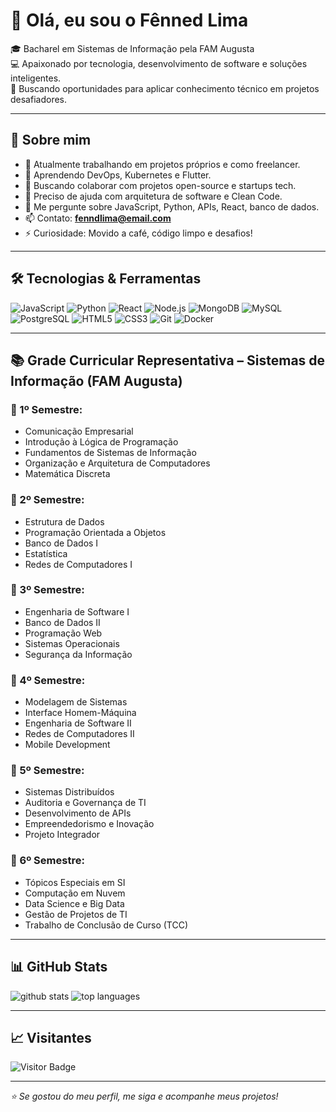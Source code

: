 # 👋 Olá, eu sou o Fênned Lima

🎓 Bacharel em Sistemas de Informação pela FAM Augusta  
💻 Apaixonado por tecnologia, desenvolvimento de software e soluções inteligentes.  
🚀 Buscando oportunidades para aplicar conhecimento técnico em projetos desafiadores.

---

## 📘 Sobre mim

- 🔭 Atualmente trabalhando em projetos próprios e como freelancer.
- 🌱 Aprendendo DevOps, Kubernetes e Flutter.
- 👯 Buscando colaborar com projetos open-source e startups tech.
- 🤔 Preciso de ajuda com arquitetura de software e Clean Code.
- 💬 Me pergunte sobre JavaScript, Python, APIs, React, banco de dados.
- 📫 Contato: **fenndlima@email.com**
- ⚡ Curiosidade: Movido a café, código limpo e desafios!

---

## 🛠️ Tecnologias & Ferramentas

![JavaScript](https://img.shields.io/badge/-JavaScript-black?style=flat-square&logo=javascript)
![Python](https://img.shields.io/badge/-Python-black?style=flat-square&logo=python)
![React](https://img.shields.io/badge/-React-black?style=flat-square&logo=react)
![Node.js](https://img.shields.io/badge/-Node.js-black?style=flat-square&logo=node.js)
![MongoDB](https://img.shields.io/badge/-MongoDB-black?style=flat-square&logo=mongodb)
![MySQL](https://img.shields.io/badge/-MySQL-black?style=flat-square&logo=mysql)
![PostgreSQL](https://img.shields.io/badge/-PostgreSQL-black?style=flat-square&logo=postgresql)
![HTML5](https://img.shields.io/badge/-HTML5-black?style=flat-square&logo=html5)
![CSS3](https://img.shields.io/badge/-CSS3-black?style=flat-square&logo=css3)
![Git](https://img.shields.io/badge/-Git-black?style=flat-square&logo=git)
![Docker](https://img.shields.io/badge/-Docker-black?style=flat-square&logo=docker)

---

## 📚 Grade Curricular Representativa – Sistemas de Informação (FAM Augusta)

### 🧩 1º Semestre:
- Comunicação Empresarial  
- Introdução à Lógica de Programação  
- Fundamentos de Sistemas de Informação  
- Organização e Arquitetura de Computadores  
- Matemática Discreta

### 🧩 2º Semestre:
- Estrutura de Dados  
- Programação Orientada a Objetos  
- Banco de Dados I  
- Estatística  
- Redes de Computadores I

### 🧩 3º Semestre:
- Engenharia de Software I  
- Banco de Dados II  
- Programação Web  
- Sistemas Operacionais  
- Segurança da Informação

### 🧩 4º Semestre:
- Modelagem de Sistemas  
- Interface Homem-Máquina  
- Engenharia de Software II  
- Redes de Computadores II  
- Mobile Development

### 🧩 5º Semestre:
- Sistemas Distribuídos  
- Auditoria e Governança de TI  
- Desenvolvimento de APIs  
- Empreendedorismo e Inovação  
- Projeto Integrador

### 🧩 6º Semestre:
- Tópicos Especiais em SI  
- Computação em Nuvem  
- Data Science e Big Data  
- Gestão de Projetos de TI  
- Trabalho de Conclusão de Curso (TCC)

---

## 📊 GitHub Stats

<p align="left">
  <img src="https://github-readme-stats.vercel.app/api?username=fenndlima&show_icons=true&theme=radical" alt="github stats" />
  <img src="https://github-readme-stats.vercel.app/api/top-langs/?username=fenndlima&layout=compact&theme=radical" alt="top languages" />
</p>

---

## 📈 Visitantes

![Visitor Badge](https://visitor-badge.laobi.icu/badge?page_id=fenndlima.visitor-badge)

---

_⭐ Se gostou do meu perfil, me siga e acompanhe meus projetos!_
